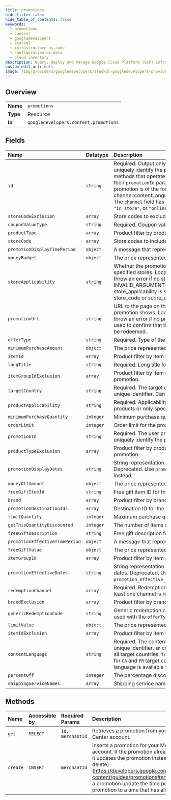 ```yaml
---
title: promotions
hide_title: false
hide_table_of_contents: false
keywords:
  - promotions
  - content
  - googledevelopers    
  - stackql
  - infrastructure-as-code
  - configuration-as-data
  - cloud inventory
description: Query, deploy and manage Google Cloud Platform (GCP) infrastructure and resources using SQL
custom_edit_url: null
image: /img/providers/googledevelopers/stackql-googledevelopers-provider-featured-image.png
---
```

  
    

## Overview
<table><tbody>
<tr><td><b>Name</b></td><td><code>promotions</code></td></tr>
<tr><td><b>Type</b></td><td>Resource</td></tr>
<tr><td><b>Id</b></td><td><code>googledevelopers.content.promotions</code></td></tr>
</tbody></table>

## Fields
| Name | Datatype | Description |
|:-----|:---------|:------------|
| `id` | `string` | Required. Output only. The REST promotion ID to uniquely identify the promotion. Content API methods that operate on promotions take this as their `promotionId` parameter. The REST ID for a promotion is of the form channel:contentLanguage:targetCountry:promotionId The `channel` field has a value of `"online"`, `"in_store"`, or `"online_in_store"`. |
| `storeCodeExclusion` | `array` | Store codes to exclude for the promotion. |
| `couponValueType` | `string` | Required. Coupon value type for the promotion. |
| `productType` | `array` | Product filter by product type for the promotion. |
| `storeCode` | `array` | Store codes to include for the promotion. |
| `promotionDisplayTimePeriod` | `object` | A message that represents a time period. |
| `moneyBudget` | `object` | The price represented as a number and currency. |
| `storeApplicability` | `string` | Whether the promotion applies to all stores, or only specified stores. Local Inventory ads promotions throw an error if no store applicability is included. An INVALID_ARGUMENT error is thrown if store_applicability is set to ALL_STORES and store_code or score_code_exclusion is set to a value. |
| `promotionUrl` | `string` | URL to the page on the merchant's site where the promotion shows. Local Inventory ads promotions throw an error if no promo url is included. URL is used to confirm that the promotion is valid and can be redeemed. |
| `offerType` | `string` | Required. Type of the promotion. |
| `minimumPurchaseAmount` | `object` | The price represented as a number and currency. |
| `itemId` | `array` | Product filter by item ID for the promotion. |
| `longTitle` | `string` | Required. Long title for the promotion. |
| `itemGroupIdExclusion` | `array` | Product filter by item group ID exclusion for the promotion. |
| `targetCountry` | `string` | Required. The target country used as part of the unique identifier. Can be `AU`, `CA`, `DE`, `FR`, `GB`, `IN` or `US`. |
| `productApplicability` | `string` | Required. Applicability of the promotion to either all products or only specific products. |
| `minimumPurchaseQuantity` | `integer` | Minimum purchase quantity for the promotion. |
| `orderLimit` | `integer` | Order limit for the promotion. |
| `promotionId` | `string` | Required. The user provided promotion ID to uniquely identify the promotion. |
| `productTypeExclusion` | `array` | Product filter by product type exclusion for the promotion. |
| `promotionDisplayDates` | `string` | String representation of the promotion display dates. Deprecated. Use `promotion_display_time_period` instead. |
| `moneyOffAmount` | `object` | The price represented as a number and currency. |
| `freeGiftItemId` | `string` | Free gift item ID for the promotion. |
| `brand` | `array` | Product filter by brand for the promotion. |
| `promotionDestinationIds` | `array` | Destination ID for the promotion. |
| `limitQuantity` | `integer` | Maximum purchase quantity for the promotion. |
| `getThisQuantityDiscounted` | `integer` | The number of items discounted in the promotion. |
| `freeGiftDescription` | `string` | Free gift description for the promotion. |
| `promotionEffectiveTimePeriod` | `object` | A message that represents a time period. |
| `freeGiftValue` | `object` | The price represented as a number and currency. |
| `itemGroupId` | `array` | Product filter by item group ID for the promotion. |
| `promotionEffectiveDates` | `string` | String representation of the promotion effective dates. Deprecated. Use `promotion_effective_time_period` instead. |
| `redemptionChannel` | `array` | Required. Redemption channel for the promotion. At least one channel is required. |
| `brandExclusion` | `array` | Product filter by brand exclusion for the promotion. |
| `genericRedemptionCode` | `string` | Generic redemption code for the promotion. To be used with the `offerType` field. |
| `limitValue` | `object` | The price represented as a number and currency. |
| `itemIdExclusion` | `array` | Product filter by item ID exclusion for the promotion. |
| `contentLanguage` | `string` | Required. The content language used as part of the unique identifier. `en` content language is available for all target countries. `fr` content language is available for `CA` and `FR` target countries, and `de` content language is available for `DE` target country. |
| `percentOff` | `integer` | The percentage discount offered in the promotion. |
| `shippingServiceNames` | `array` | Shipping service names for the promotion. |
## Methods
| Name | Accessible by | Required Params | Description |
|:-----|:--------------|:----------------|:------------|
| `get` | `SELECT` | `id, merchantId` | Retrieves a promotion from your Merchant Center account. |
| `create` | `INSERT` | `merchantId` | Inserts a promotion for your Merchant Center account. If the promotion already exists, then it updates the promotion instead. To [end or delete] (https://developers.google.com/shopping-content/guides/promotions#end_a_promotion) a promotion update the time period of the promotion to a time that has already passed. |
